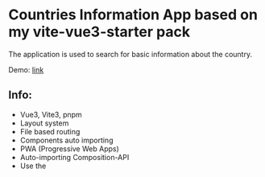 # Countries Information App based on my vite-vue3-starter pack
The application is used to search for basic information about the country.

Demo: [link](https://ci-matpro.netlify.app/)

## Info:
- Vue3, Vite3, pnpm
- Layout system
- File based routing
- Components auto importing
- PWA (Progressive Web Apps)
- Auto-importing Composition-API
- Use the <script setup> syntax
- I18n locale
- Tailwind, Tailwind-Components, PrimeVue
- Use free countries api
